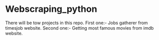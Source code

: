# Webscraping_python
There will be tow projects in this repo.
First one:- Jobs gatherer from timesjob website.
Second one:- Getting most famous movies from imdb website.
